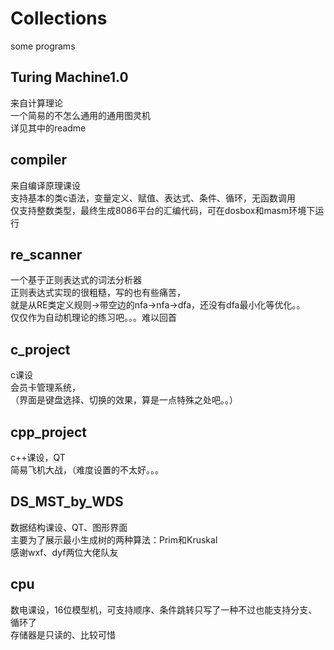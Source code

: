 # Collections
some programs

## Turing Machine1.0  
来自计算理论  
一个简易的不怎么通用的通用图灵机  
详见其中的readme

## compiler
来自编译原理课设  
支持基本的类c语法，变量定义、赋值、表达式、条件、循环，无函数调用  
仅支持整数类型，最终生成8086平台的汇编代码，可在dosbox和masm环境下运行

## re_scanner
一个基于正则表达式的词法分析器  
正则表达式实现的很粗糙，写的也有些痛苦，  
就是从RE类定义规则->带空边的nfa->nfa->dfa，还没有dfa最小化等优化。。  
仅仅作为自动机理论的练习吧。。。难以回首

## c_project
c课设  
会员卡管理系统，  
（界面是键盘选择、切换的效果，算是一点特殊之处吧。。）

## cpp_project
c++课设，QT  
简易飞机大战，（难度设置的不太好。。。

## DS_MST_by_WDS
数据结构课设、QT、图形界面  
主要为了展示最小生成树的两种算法：Prim和Kruskal  
感谢wxf、dyf两位大佬队友

## cpu
数电课设，16位模型机，可支持顺序、条件跳转只写了一种不过也能支持分支、循环了  
存储器是只读的、比较可惜
